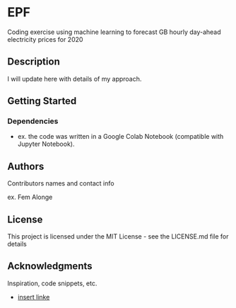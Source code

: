 # EPF

Coding exercise using machine learning to forecast GB hourly day-ahead electricity prices for 2020

## Description

I will update here with details of my approach. 

## Getting Started

### Dependencies

* ex. the code was written in a Google Colab Notebook (compatible with Jupyter Notebook).

## Authors

Contributors names and contact info

ex. Fem Alonge 

## License

This project is licensed under the MIT License - see the LICENSE.md file for details

## Acknowledgments

Inspiration, code snippets, etc.
* [insert linke](https://)
